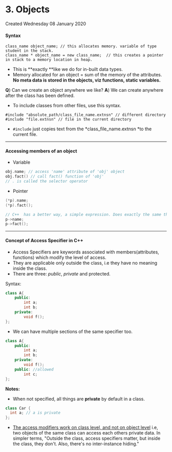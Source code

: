 # 3. Objects
Created Wednesday 08 January 2020

#### Syntax
```
class_name object_name; // this allocates memory. variable of type student in the stack.
class_name * object_name = new class_name; 	// this creates a pointer in stack to a memory location in heap.
```

* This is **exactly **like we do for in-built data types.
* Memory allocated for an object = sum of the memory of the attributes. **No meta data is stored in the objects, viz functions, static variables.**


**Q**) Can we create an object anywhere we like?
**A**) We can create anywhere after the class has been defined.

* To include classes from other files, use this syntax.
```
#include "absolute_path/class_file_name.extnsn" // different directory
#include "file.extnsn" // file in the current directory
```

* `#include` just copies text from the *class_file_name.extnsn *to the current file.

*****
#### Accessing members of an object

* Variable
```cpp
obj.name; // access 'name' attribute of 'obj' object
obj.fact() // call fact() function of 'obj'
// . is called the selector operator
```

* Pointer
```cpp
(*p).name;
(*p).fact();

// C++  has a better way, a simple expression. Does exactly the same thing.
p->name;
p->fact();
```

*****
#### **Concept of Access Specifier in C++**

* Access Specifiers are keywords associated with members(attributes, functions) which modify the level of access.
* They are applicable only outside the class, i.e they have no meaning inside the class.
* There are three: *public*, *private* and protected.

Syntax:
```cpp
class A{
	public:
		int a;
		int b;
	private:
		void f();
};
```

* We can have multiple sections of the same specifier too.
```cpp
class A{
	public:
		int a;
		int b;
	private:
		void f();
	public: //allowed
		int c;
};
```

**Notes:**
* When not specified, all things are **private** by default in a class.
```cpp
class Car {
  int a; // a is private
};
```
* [The access modifiers work on class level, and not on object level](https://stackoverflow.com/questions/4117002/why-can-i-access-private-variables-in-the-copy-constructor) i.e, two objects of the same class can access each others private data. In simpler terms, "Outside the class, access specifiers matter, but inside the class, they don't. Also, there's no inter-instance hiding."

